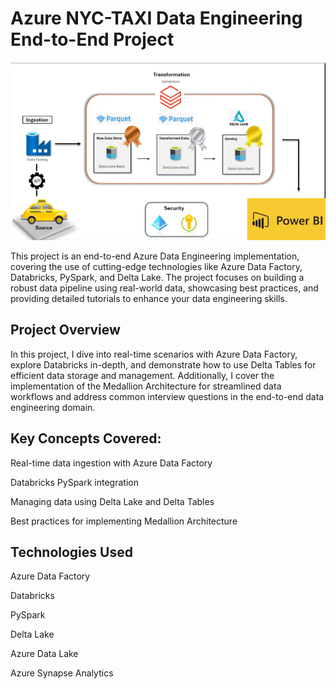 # Azure NYC-TAXI Data Engineering End-to-End Project
![Project Overview](https://github.com/OsamaELsohafy/AZURE-NYC/blob/main/NYC-Project.png)

This project is an end-to-end Azure Data Engineering implementation, covering the use of cutting-edge technologies like Azure Data Factory, Databricks, PySpark, and Delta Lake. The project focuses on building a robust data pipeline using real-world data, showcasing best practices, and providing detailed tutorials to enhance your data engineering skills.

## Project Overview
In this project, I dive into real-time scenarios with Azure Data Factory, explore Databricks in-depth, and demonstrate how to use Delta Tables for efficient data storage and management. Additionally, I cover the implementation of the Medallion Architecture for streamlined data workflows and address common interview questions in the end-to-end data engineering domain.

## Key Concepts Covered:
Real-time data ingestion with Azure Data Factory

 Databricks PySpark integration

Managing data using Delta Lake and Delta Tables

Best practices for implementing Medallion Architecture


## Technologies Used
Azure Data Factory

Databricks

PySpark

Delta Lake

Azure Data Lake

Azure Synapse Analytics
